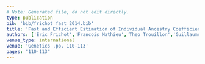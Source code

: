 ```yaml
---
# Note: Generated file, do not edit directly.
type: publication
bib: 'bib/frichot_fast_2014.bib'
title: 'Fast and Efficient Estimation of Individual Ancestry Coefficients'
authors: ['Eric Frichot','Francois Mathieu','Theo Trouillon','Guillaume Bouchard','Olivier Francois']
venue_type: international
venue: 'Genetics ,pp. 110-113'
pages: "110-113"
---
```

